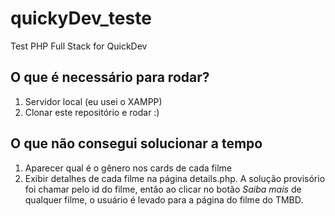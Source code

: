# quickyDev_teste
 Test PHP Full Stack for QuickDev

## O que é necessário para rodar?
<ol>
 <li>Servidor local (eu usei o XAMPP)</li>
 <li>Clonar este repositório e rodar :) </li>
</ol>

## O que não consegui solucionar a tempo
<ol>
 <li>Aparecer qual é o gênero nos cards de cada filme</li>
 <li>Exibir detalhes de cada filme na página details.php. A solução provisório foi chamar pelo id do filme, então ao clicar no botão <i>Saiba mais</i> de qualquer filme, o usuário é levado para a página do filme do TMBD.</li>
<ol>
